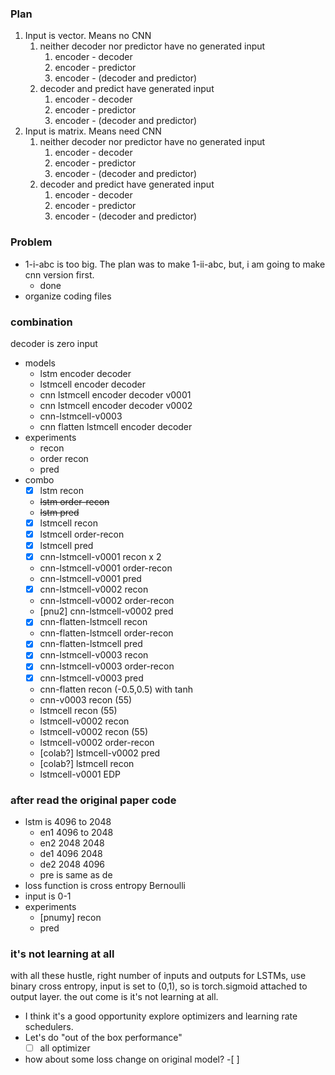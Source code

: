 ### Plan
1. Input is vector. Means no CNN
    1. neither decoder nor predictor have no generated input
        1. encoder - decoder         
        1. encoder - predictor            
        1. encoder - (decoder and predictor)
    1. decoder and predict have generated input
        1. encoder - decoder         
        1. encoder - predictor            
        1. encoder - (decoder and predictor)        
1. Input is matrix. Means need CNN
    1. neither decoder nor predictor have no generated input
        1. encoder - decoder         
        1. encoder - predictor            
        1. encoder - (decoder and predictor)
    1. decoder and predict have generated input
        1. encoder - decoder         
        1. encoder - predictor            
        1. encoder - (decoder and predictor)        

### Problem
- 1-i-abc is too big. The plan was to make 1-ii-abc,
but, i am going to make cnn version first.
    - done
- organize coding files

### combination
decoder is zero input
- models
    - lstm encoder decoder
    - lstmcell encoder decoder
    - cnn lstmcell encoder decoder v0001
    - cnn lstmcell encoder decoder v0002
    - cnn-lstmcell-v0003
    - cnn flatten lstmcell encoder decoder
- experiments
    - recon
    - order recon
    - pred
- combo
    - [x] lstm recon
    - ~~lstm order-recon~~
    - ~~lstm pred~~
    - [x] lstmcell recon
    - [x] lstmcell order-recon
    - [x] lstmcell pred
    - [x] cnn-lstmcell-v0001 recon x 2
    - cnn-lstmcell-v0001 order-recon
    - cnn-lstmcell-v0001 pred
    - [x] cnn-lstmcell-v0002 recon
    - cnn-lstmcell-v0002 order-recon
    - [pnu2] cnn-lstmcell-v0002 pred
    - [x] cnn-flatten-lstmcell recon
    - cnn-flatten-lstmcell order-recon
    - [x] cnn-flatten-lstmcell pred
    - [x] cnn-lstmcell-v0003 recon
    - [x] cnn-lstmcell-v0003 order-recon
    - [x] cnn-lstmcell-v0003 pred
    - cnn-flatten recon (-0.5,0.5) with tanh
    - cnn-v0003 recon (55)
    - lstmcell recon (55)
    - lstmcell-v0002 recon
    - lstmcell-v0002 recon (55)
    - lstmcell-v0002 order-recon
    - [colab?] lstmcell-v0002 pred
    - [colab?] lstmcell recon
    - lstmcell-v0001 EDP

### after read the original paper code
- lstm is 4096 to 2048
    - en1 4096 to 2048
    - en2 2048 2048
    - de1 4096 2048
    - de2 2048 4096
    - pre is same as de
- loss function is cross entropy Bernoulli
- input is 0-1
- experiments
    - [pnumy] recon
    - pred

### it's not learning at all
with all these hustle, right number of inputs and outputs
for LSTMs, use binary cross entropy, input is set to (0,1),
so is torch.sigmoid attached to output layer. the out come is
it's not learning at all.
- I think it's a good opportunity explore optimizers and learning rate
schedulers. 
- Let's do "out of the box performance"
    -[ ] all optimizer
- how about some loss change on original model?
    -[ ] 
    